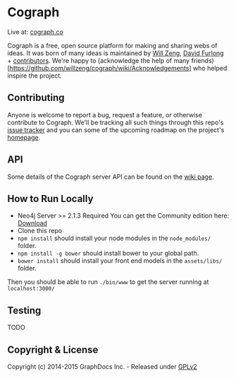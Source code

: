 Cograph
=====
Live at: [cograph.co](http://cograph.co)


Cograph is a free, open source platform for making and sharing webs of ideas.
It was born of many ideas is maintained by [Will Zeng](https://github.com/willzeng), [David Furlong](https://github.com/davidfurlong/) + [contributors](https://github.com/willzeng/cograph/graphs/contributors).
We're happy to (acknowledge the help of many friends)[https://github.com/willzeng/cograph/wiki/Acknowledgements] who helped inspire the project.

Contributing
----------
Anyone is welcome to report a bug, request a feature, or otherwise contribute to Cograph.  We'll be tracking all such things through this repo's [issue tracker](https://github.com/willzeng/cograph/issues) and you can some of the upcoming roadmap on the project's [homepage](http://cograph.co).

API
----------
Some details of the Cograph server API can be found on the [wiki page](https://github.com/willzeng/cograph/wiki).

How to Run Locally
----------

- Neo4j Server >= 2.1.3 Required
You can get the Community edition here: [Download](http://neo4j.com/download-4/?utm_expid=86168100-4.4jhtKky8TSanVw1z1BH-8A.3&utm_referrer=http%3A%2F%2Fneo4j.com%2F)
- Clone this repo
- `npm install` should install your node modules in the `node_modules/` folder.
- `npm install -g bower` should install bower to your global path.
- `bower install` should install your front end models in the `assets/libs/` folder.

Then you should be able to run `./bin/www` to get the server running at `localhost:3000/`

Testing
-------
TODO

Copyright & License
-------
Copyright (c) 2014-2015 GraphDocs Inc. - Released under [GPLv2](https://github.com/willzeng/cograph/blob/dev/LICENSE)
